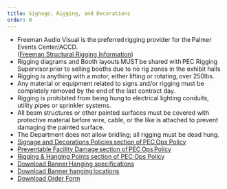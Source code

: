 ```yaml
---
title: Signage, Rigging, and Decorations
order: 0
---
```


- Freeman Audio Visual is the preferred rigging provider for the Palmer Events Center/ACCD.  
([Freeman Structural Rigging Information](https://assets.palmereventscenter.com/2022/rigging/Freeman_Event_Technology_ACCD_Structural_Rigging_Information_2022.pdf))
- Rigging diagrams and Booth layouts MUST be shared with PEC Rigging Supervisor prior to selling booths due to no rig zones in the exhibit halls
- Rigging is anything with a motor, either lifting or rotating, over 250lbs.
- Any material or equipment related to signs and/or rigging must be completely removed by the end of the last contract day.
- Rigging is prohibited from being hung to electrical lighting conduits, utility pipes or sprinkler systems.
- All beam structures or other painted surfaces must be covered with protective material before wire, cable, or the like is attached to prevent damaging the painted surface.
- The Department does not allow bridling; all rigging must be dead hung.
- [Signage and Decorations Policies section of PEC Ops Policy](https://ops.palmereventscenter.com/signage_and_decorations)
- [Preventable Facility Damage section of PEC Ops Policy](https://ops.palmereventscenter.com/preventable_facility_damage)
- [Rigging & Hanging Points section of PEC Ops Policy](https://ops.palmereventscenter.com/rigging_and_hanging)
- [Download Banner Hanging specifications](https://assets.palmereventscenter.com/2021/PEC_BannerDimensions_2019-fnl.pdf)
- [Download Banner hanging locations](https://assets.palmereventscenter.com/2021/pec-level-one-canopy-columns-fnl.pdf)
- [Download Order Form](https://assets.palmereventscenter.com/2021/rigging/Freeman_Event_Technology_ACCD_Production_Rigging_Order_Form_2021.pdf)
